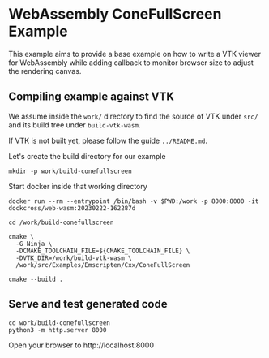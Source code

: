 # WebAssembly ConeFullScreen Example

This example aims to provide a base example on how to write a VTK viewer for
WebAssembly while adding callback to monitor browser size to adjust the rendering canvas.

## Compiling example against VTK

We assume inside the `work/` directory to find the source of VTK under `src/`
and its build tree under `build-vtk-wasm`.

If VTK is not built yet, please follow the guide `../README.md`.

Let's create the build directory for our example

```
mkdir -p work/build-conefullscreen
```

Start docker inside that working directory

```
docker run --rm --entrypoint /bin/bash -v $PWD:/work -p 8000:8000 -it dockcross/web-wasm:20230222-162287d

cd /work/build-conefullscreen

cmake \
  -G Ninja \
  -DCMAKE_TOOLCHAIN_FILE=${CMAKE_TOOLCHAIN_FILE} \
  -DVTK_DIR=/work/build-vtk-wasm \
  /work/src/Examples/Emscripten/Cxx/ConeFullScreen

cmake --build .
```

## Serve and test generated code

```
cd work/build-conefullscreen
python3 -m http.server 8000
```

Open your browser to http://localhost:8000
